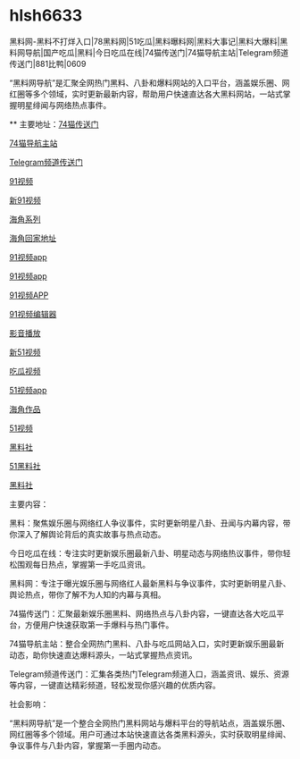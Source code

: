# hlsh6633
黑料网-黑料不打烊入口|78黑料网|51吃瓜|黑料曝料网|黑料大事记|黑料大爆料|黑料网导航|国产吃瓜|黑料|今日吃瓜在线|74猫传送门|74猫导航主站|Telegram频道传送门|881比鸭|0609

“黑料网导航”是汇聚全网热门黑料、八卦和爆料网站的入口平台，涵盖娱乐圈、网红圈等多个领域，实时更新最新内容，帮助用户快速直达各大黑料网站，一站式掌握明星绯闻与网络热点事件。

** 主要地址：<a href="https://74mao.com/">74猫传送门</a>

<a href="https://74mao.com/">74猫导航主站</a>

<a href="https://74mao.com/">Telegram频道传送门</a>

<a href="https://hj-149.pages.dev/">91视频</a>

<a href="https://hj-152.pages.dev/">新91视频</a>

<a href="https://hj-156.pages.dev/">海角系列</a>

<a href="https://hj-161.pages.dev/">海角回家地址</a>

<a href="https://hj-162.pages.dev/">91视频app</a>

<a href="https://hj-167.pages.dev/">91视频app</a>

<a href="https://hj-170.pages.dev/">91视频APP</a>

<a href="https://hj-175.pages.dev/">91视频编辑器</a>

<a href="https://hj-177.pages.dev/">影音播放</a>

<a href="https://hj-188.pages.dev/">新51视频</a>

<a href="https://hj-193.pages.dev/">吃瓜视频</a>

<a href="https://hj-195.pages.dev/">51视频app</a>

<a href="https://hj-197.pages.dev/">海角作品</a>

<a href="https://hj-210.pages.dev/">51视频</a>

<a href="https://hls-15.pages.dev/">黑料社</a>

<a href="https://hls-17.pages.dev/">51黑料社</a>

<a href="https://hls-19.pages.dev/">黑料社</a>

主要内容：

黑料：聚焦娱乐圈与网络红人争议事件，实时更新明星八卦、丑闻与内幕内容，带你深入了解舆论背后的真实故事与热点动态。

今日吃瓜在线：专注实时更新娱乐圈最新八卦、明星动态与网络热议事件，带你轻松围观每日热点，掌握第一手吃瓜资讯。

黑料网：专注于曝光娱乐圈与网络红人最新黑料与争议事件，实时更新明星八卦、舆论热点，带你了解不为人知的内幕与真相。

74猫传送门：汇聚最新娱乐圈黑料、网络热点与八卦内容，一键直达各大吃瓜平台，方便用户快速获取第一手爆料与热门事件。

74猫导航主站：整合全网热门黑料、八卦与吃瓜网站入口，实时更新娱乐圈最新动态，助你快速直达爆料源头，一站式掌握热点资讯。

Telegram频道传送门：汇集各类热门Telegram频道入口，涵盖资讯、娱乐、资源等内容，一键直达精彩频道，轻松发现你感兴趣的优质内容。

社会影响：

“黑料网导航”是一个整合全网热门黑料网站与爆料平台的导航站点，涵盖娱乐圈、网红圈等多个领域。用户可通过本站快速直达各类黑料源头，实时获取明星绯闻、争议事件与八卦内容，掌握第一手圈内动态。
